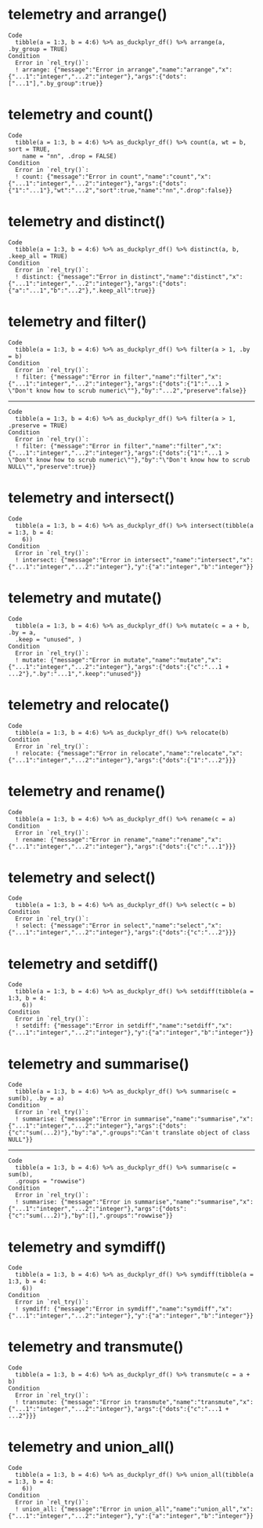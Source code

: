 # telemetry and arrange()

    Code
      tibble(a = 1:3, b = 4:6) %>% as_duckplyr_df() %>% arrange(a, .by_group = TRUE)
    Condition
      Error in `rel_try()`:
      ! arrange: {"message":"Error in arrange","name":"arrange","x":{"...1":"integer","...2":"integer"},"args":{"dots":["...1"],".by_group":true}}

# telemetry and count()

    Code
      tibble(a = 1:3, b = 4:6) %>% as_duckplyr_df() %>% count(a, wt = b, sort = TRUE,
        name = "nn", .drop = FALSE)
    Condition
      Error in `rel_try()`:
      ! count: {"message":"Error in count","name":"count","x":{"...1":"integer","...2":"integer"},"args":{"dots":{"1":"...1"},"wt":"...2","sort":true,"name":"nn",".drop":false}}

# telemetry and distinct()

    Code
      tibble(a = 1:3, b = 4:6) %>% as_duckplyr_df() %>% distinct(a, b, .keep_all = TRUE)
    Condition
      Error in `rel_try()`:
      ! distinct: {"message":"Error in distinct","name":"distinct","x":{"...1":"integer","...2":"integer"},"args":{"dots":{"a":"...1","b":"...2"},".keep_all":true}}

# telemetry and filter()

    Code
      tibble(a = 1:3, b = 4:6) %>% as_duckplyr_df() %>% filter(a > 1, .by = b)
    Condition
      Error in `rel_try()`:
      ! filter: {"message":"Error in filter","name":"filter","x":{"...1":"integer","...2":"integer"},"args":{"dots":{"1":"...1 > \"Don't know how to scrub numeric\""},"by":"...2","preserve":false}}

---

    Code
      tibble(a = 1:3, b = 4:6) %>% as_duckplyr_df() %>% filter(a > 1, .preserve = TRUE)
    Condition
      Error in `rel_try()`:
      ! filter: {"message":"Error in filter","name":"filter","x":{"...1":"integer","...2":"integer"},"args":{"dots":{"1":"...1 > \"Don't know how to scrub numeric\""},"by":"\"Don't know how to scrub NULL\"","preserve":true}}

# telemetry and intersect()

    Code
      tibble(a = 1:3, b = 4:6) %>% as_duckplyr_df() %>% intersect(tibble(a = 1:3, b = 4:
        6))
    Condition
      Error in `rel_try()`:
      ! intersect: {"message":"Error in intersect","name":"intersect","x":{"...1":"integer","...2":"integer"},"y":{"a":"integer","b":"integer"}}

# telemetry and mutate()

    Code
      tibble(a = 1:3, b = 4:6) %>% as_duckplyr_df() %>% mutate(c = a + b, .by = a,
      .keep = "unused", )
    Condition
      Error in `rel_try()`:
      ! mutate: {"message":"Error in mutate","name":"mutate","x":{"...1":"integer","...2":"integer"},"args":{"dots":{"c":"...1 + ...2"},".by":"...1",".keep":"unused"}}

# telemetry and relocate()

    Code
      tibble(a = 1:3, b = 4:6) %>% as_duckplyr_df() %>% relocate(b)
    Condition
      Error in `rel_try()`:
      ! relocate: {"message":"Error in relocate","name":"relocate","x":{"...1":"integer","...2":"integer"},"args":{"dots":{"1":"...2"}}}

# telemetry and rename()

    Code
      tibble(a = 1:3, b = 4:6) %>% as_duckplyr_df() %>% rename(c = a)
    Condition
      Error in `rel_try()`:
      ! rename: {"message":"Error in rename","name":"rename","x":{"...1":"integer","...2":"integer"},"args":{"dots":{"c":"...1"}}}

# telemetry and select()

    Code
      tibble(a = 1:3, b = 4:6) %>% as_duckplyr_df() %>% select(c = b)
    Condition
      Error in `rel_try()`:
      ! select: {"message":"Error in select","name":"select","x":{"...1":"integer","...2":"integer"},"args":{"dots":{"c":"...2"}}}

# telemetry and setdiff()

    Code
      tibble(a = 1:3, b = 4:6) %>% as_duckplyr_df() %>% setdiff(tibble(a = 1:3, b = 4:
        6))
    Condition
      Error in `rel_try()`:
      ! setdiff: {"message":"Error in setdiff","name":"setdiff","x":{"...1":"integer","...2":"integer"},"y":{"a":"integer","b":"integer"}}

# telemetry and summarise()

    Code
      tibble(a = 1:3, b = 4:6) %>% as_duckplyr_df() %>% summarise(c = sum(b), .by = a)
    Condition
      Error in `rel_try()`:
      ! summarise: {"message":"Error in summarise","name":"summarise","x":{"...1":"integer","...2":"integer"},"args":{"dots":{"c":"sum(...2)"},"by":"a",".groups":"Can't translate object of class NULL"}}

---

    Code
      tibble(a = 1:3, b = 4:6) %>% as_duckplyr_df() %>% summarise(c = sum(b),
      .groups = "rowwise")
    Condition
      Error in `rel_try()`:
      ! summarise: {"message":"Error in summarise","name":"summarise","x":{"...1":"integer","...2":"integer"},"args":{"dots":{"c":"sum(...2)"},"by":[],".groups":"rowwise"}}

# telemetry and symdiff()

    Code
      tibble(a = 1:3, b = 4:6) %>% as_duckplyr_df() %>% symdiff(tibble(a = 1:3, b = 4:
        6))
    Condition
      Error in `rel_try()`:
      ! symdiff: {"message":"Error in symdiff","name":"symdiff","x":{"...1":"integer","...2":"integer"},"y":{"a":"integer","b":"integer"}}

# telemetry and transmute()

    Code
      tibble(a = 1:3, b = 4:6) %>% as_duckplyr_df() %>% transmute(c = a + b)
    Condition
      Error in `rel_try()`:
      ! transmute: {"message":"Error in transmute","name":"transmute","x":{"...1":"integer","...2":"integer"},"args":{"dots":{"c":"...1 + ...2"}}}

# telemetry and union_all()

    Code
      tibble(a = 1:3, b = 4:6) %>% as_duckplyr_df() %>% union_all(tibble(a = 1:3, b = 4:
        6))
    Condition
      Error in `rel_try()`:
      ! union_all: {"message":"Error in union_all","name":"union_all","x":{"...1":"integer","...2":"integer"},"y":{"a":"integer","b":"integer"}}

